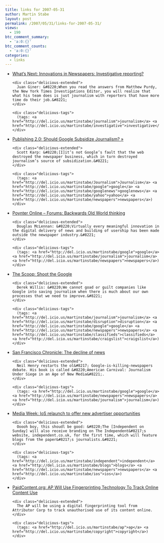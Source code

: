 ```yaml
---
title: links for 2007-05-31
author: Martin Stabe
layout: post
permalink: /2007/05/31/links-for-2007-05-31/
views:
  - 190
btc_comment_summary:
  - 'a:0:{}'
btc_comment_counts:
  - 'a:0:{}'
categories:
  - links
---
```

<ul class="delicious">
  <li>
    <div class="delicious-link">
      <a href="http://www.innovationsinnewspapers.com/index.php/2007/05/29/investigative-reporting/">What&#8217;s Next: Innovations in Newspapers: Investigative reporting?</a>
    </div>
    
    <div class="delicious-extended">
      Juan Giner: &#8220;When you read the answers from Matthew Purdy, the New York Times Investigations Editor, you will realize that what his team does is just journalism with reporters that have more time do their job.&#8221;
    </div>
    
    <div class="delicious-tags">
      (tags: <a href="http://del.icio.us/martinstabe/journalism">journalism</a> <a href="http://del.icio.us/martinstabe/investigative">investigative</a>)
    </div>
  </li>
  
  <li>
    <div class="delicious-link">
      <a href="http://publishing2.com/2007/05/29/should-google-subsidize-journalism/">Publishing 2.0: Should Google Subsidize Journalism? »</a>
    </div>
    
    <div class="delicious-extended">
      Scott Karp: &#8220;[I]it’s not Google’s fault that the web destroyed the newspaper business, which in turn destroyed journalism’s source of subsidization.&#8221;
    </div>
    
    <div class="delicious-tags">
      (tags: <a href="http://del.icio.us/martinstabe/Journalism">Journalism</a> <a href="http://del.icio.us/martinstabe/google">google</a> <a href="http://del.icio.us/martinstabe/googlenews">googlenews</a> <a href="http://del.icio.us/martinstabe/yahoo">yahoo</a> <a href="http://del.icio.us/martinstabe/newspapers">newspapers</a>)
    </div>
  </li>
  
  <li>
    <div class="delicious-link">
      <a href="http://poynter.org/forum/view_post.asp?id=12617">Poynter Online &#8211; Forums: Backwards Old World thinking</a>
    </div>
    
    <div class="delicious-extended">
      Douglas McLennan: &#8220;Virtually every meaningful innovation in the digital delivery of news and building of usership has been made outside the newspaper industry.&#8221;
    </div>
    
    <div class="delicious-tags">
      (tags: <a href="http://del.icio.us/martinstabe/google">google</a> <a href="http://del.icio.us/martinstabe/journalism">journalism</a> <a href="http://del.icio.us/martinstabe/newspapers">newspapers</a>)
    </div>
  </li>
  
  <li>
    <div class="delicious-link">
      <a href="http://www.thescoop.org/archives/2007/05/29/shoot-the-google/">The Scoop: Shoot the Google</a>
    </div>
    
    <div class="delicious-extended">
      Derek Willis: &#8220;We cannot goad or guilt companies like Google into saving journalism when there is much about our own processes that we need to improve.&#8221;
    </div>
    
    <div class="delicious-tags">
      (tags: <a href="http://del.icio.us/martinstabe/journalism">journalism</a> <a href="http://del.icio.us/martinstabe/disruption">disruption</a> <a href="http://del.icio.us/martinstabe/google">google</a> <a href="http://del.icio.us/martinstabe/newspapers">newspapers</a> <a href="http://del.icio.us/martinstabe/classifieds">classifieds</a> <a href="http://del.icio.us/martinstabe/craigslist">craigslist</a>)
    </div>
  </li>
  
  <li>
    <div class="delicious-link">
      <a href="http://www.sfgate.com/cgi-bin/article.cgi?file=/chronicle/archive/2007/05/29/EDGFKQ20N61.DTL">San Francisco Chronicle: The decline of news</a>
    </div>
    
    <div class="delicious-extended">
      Neil Henry restarts the ol&#8217; Google-is-killing-newspapers debate. His book is called &#8220;American Carnival: Journalism Under Siege in an Age of New Media&#8221;.
    </div>
    
    <div class="delicious-tags">
      (tags: <a href="http://del.icio.us/martinstabe/google">google</a> <a href="http://del.icio.us/martinstabe/newspapers">newspapers</a> <a href="http://del.icio.us/martinstabe/journalism">journalism</a>)
    </div>
  </li>
  
  <li>
    <div class="delicious-link">
      <a href="http://www.brandrepublic.com/News/660634/IoS-relaunch-offer-new-advertiser-opportunities/">Media Week: IoS relaunch to offer new advertiser opportunities</a>
    </div>
    
    <div class="delicious-extended">
      Ooooh boy, this shoudl be good: &#8220;The [Independent on Sunday] will also receive branding on The Independent&#8217;s website, independent.co.uk, for the first time, which will feature blogs from the paper&#8217;s journalists.&#8221;
    </div>
    
    <div class="delicious-tags">
      (tags: <a href="http://del.icio.us/martinstabe/independent">independent</a> <a href="http://del.icio.us/martinstabe/blogs">blogs</a> <a href="http://del.icio.us/martinstabe/newspapers">newspapers</a> <a href="http://del.icio.us/martinstabe/ios">ios</a>)
    </div>
  </li>
  
  <li>
    <div class="delicious-link">
      <a href="http://www.paidcontent.org/entry/419-ap-will-use-fingerprinting-technology-to-track-online-content-use/">PaidContent.org: AP Will Use Fingerprinting Technology To Track Online Content Use</a>
    </div>
    
    <div class="delicious-extended">
      The AP will be using a digital fingerprinting tool from Attributor Corp to track unauthorised use of its content online.
    </div>
    
    <div class="delicious-tags">
      (tags: <a href="http://del.icio.us/martinstabe/ap">ap</a> <a href="http://del.icio.us/martinstabe/copyright">copyright</a>)
    </div>
  </li>
</ul>